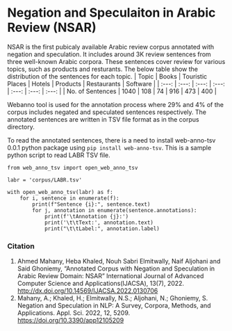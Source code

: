 # Negation and Speculaiton in Arabic Review (NSAR)

NSAR is the first pubicaly available Arabic review corpus annotated with negation and speculation. It includes around 3K review sentences from three well-known Arabic corpora. These sentences cover review for various topics, such as products and resturants. The below table show the distribution of the sentences for each topic.
| Topic | Books | Touristic Places | Hotels | Products | Restaurants | Software | 
| :---: | :---: | :---: | :---: | :---: | :---: | :---: | 
| No. of Sentences | 1040 | 108 | 74 | 916 | 473 | 400 |

Webanno tool is used for the annotation process where 29% and 4% of the corpus includes negated and speculated sentences respectively. The annotated sentences are written in TSV file format as in the corpus directory. 

To read the annotated sentences, there is a need to install web-anno-tsv 0.0.1 python package using `pip install web-anno-tsv`. This is a sample python script to read LABR TSV file.

```
from web_anno_tsv import open_web_anno_tsv

labr = 'corpus/LABR.tsv'

with open_web_anno_tsv(labr) as f:
    for i, sentence in enumerate(f):
        print(f"Sentence {i}:", sentence.text)
        for j, annotation in enumerate(sentence.annotations):
            print(f'\tAnnotation {j}:')
            print('\t\tText:', annotation.text)
            print("\t\tLabel:", annotation.label)
```
### Citation

1. Ahmed Mahany, Heba Khaled, Nouh Sabri Elmitwally, Naif Aljohani and Said Ghoniemy, “Annotated Corpus with Negation and Speculation in Arabic Review Domain: NSAR” International Journal of Advanced Computer Science and Applications(IJACSA), 13(7), 2022. http://dx.doi.org/10.14569/IJACSA.2022.0130706
2. Mahany, A.; Khaled, H.; Elmitwally, N.S.; Aljohani, N.; Ghoniemy, S. Negation and Speculation in NLP: A Survey, Corpora, Methods, and Applications. Appl. Sci. 2022, 12, 5209. https://doi.org/10.3390/app12105209

